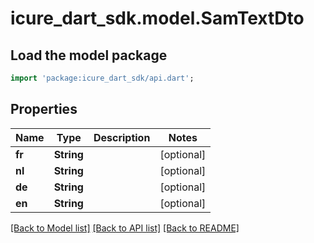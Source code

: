 # icure_dart_sdk.model.SamTextDto

## Load the model package
```dart
import 'package:icure_dart_sdk/api.dart';
```

## Properties
Name | Type | Description | Notes
------------ | ------------- | ------------- | -------------
**fr** | **String** |  | [optional] 
**nl** | **String** |  | [optional] 
**de** | **String** |  | [optional] 
**en** | **String** |  | [optional] 

[[Back to Model list]](../README.md#documentation-for-models) [[Back to API list]](../README.md#documentation-for-api-endpoints) [[Back to README]](../README.md)


